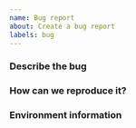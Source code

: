 ```yaml
---
name: Bug report
about: Create a bug report
labels: bug
---
```


<!--
Thank you for helping to improve terraform-docs!

Please be sure to search for open issues before raising a new one. We use issues
for bug reports and feature requests. Please note, this template is for bugs
report, not feature requests. For more information, see the Contributing Guidelines
at https://git.io/Jt3Hr.
-->

### Describe the bug

<!--
Please let us know what behaviour you expected and how terraform-docs diverged
from that behaviour.
-->


### How can we reproduce it?

<!--
Help us to reproduce your bug as succinctly and precisely as possible. Any and
all steps or script that triggers the issue are highly appreciated!

Do you have long logs to share? Please go to https://ghostbin.com and insert the
link here.
-->


### Environment information

<!--
- terraform-docs version (use `terraform-docs --version`):
- Go version (if you manually built. use `go version`):
- OS (e.g. Windows, MacOS):
-->
